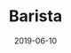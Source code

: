 ---
date: 2019-06-10
title: Barista
company: Dynatrace
link: https://barista.dynatrace.com/
image: ./images/barista.jpg
description: The Barista Design System is a collection of reusable components, patterns and styles living in code. All parts follow the Dynatrace design principles.

---